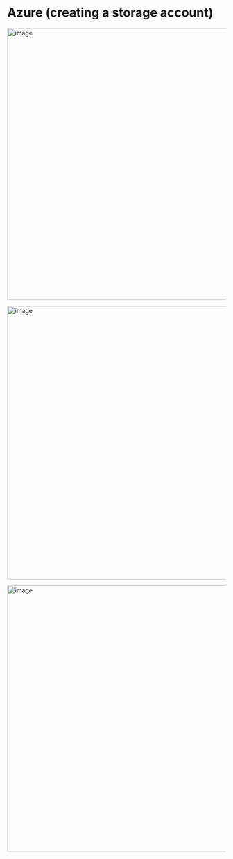 # Azure (creating a storage account) 
<img width="977" height="626" alt="image" src="https://github.com/user-attachments/assets/103c74de-f979-420d-81ba-8bf21eefcffe" />  </P> 
<img width="693" height="630" alt="image" src="https://github.com/user-attachments/assets/dc68cefb-fdb2-43f9-8d35-7cabfab7f1df" /> </p> <p/> 

<img width="832" height="613" alt="image" src="https://github.com/user-attachments/assets/5b702b66-8c0d-4747-b024-3db512dfb1a9" /> <p/> <p/> 
